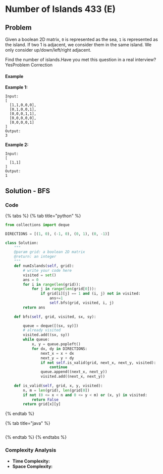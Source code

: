 # Number of Islands 433 \(E\)

## Problem

Given a boolean 2D matrix, `0` is represented as the sea, `1` is represented as the island. If two 1 is adjacent, we consider them in the same island. We only consider up/down/left/right adjacent.

Find the number of islands.Have you met this question in a real interview?  YesProblem Correction

#### Example

**Example 1:**

```text
Input:
[
  [1,1,0,0,0],
  [0,1,0,0,1],
  [0,0,0,1,1],
  [0,0,0,0,0],
  [0,0,0,0,1]
]
Output:
3
```

**Example 2:**

```text
Input:
[
  [1,1]
]
Output:
1
```

## Solution - BFS

### Code

{% tabs %}
{% tab title="python" %}
```python
from collections import deque

DIRECTIONS = [(1, 0), (-1, 0), (0, 1), (0, -1)]

class Solution:
    """
    @param grid: a boolean 2D matrix
    @return: an integer
    """
    def numIslands(self, grid):
        # write your code here
        visited = set()
        ans = 0
        for i in range(len(grid)):
            for j in range(len(grid[0])):
                if grid[i][j] == 1 and (i, j) not in visited:
                    ans+=1
                    self.bfs(grid, visited, i, j)
        return ans
    
    def bfs(self, grid, visited, sx, sy):

        queue = deque([(sx, sy)])
        # already visited
        visited.add((sx, sy))
        while queue:
            x, y = queue.popleft()
            for dx, dy in DIRECTIONS:
                next_x = x + dx
                next_y = y + dy
                if not self.is_valid(grid, next_x, next_y, visited):
                    continue
                queue.append((next_x, next_y))
                visited.add((next_x, next_y))
    
    def is_valid(self, grid, x, y, visited):
        n, m = len(grid), len(grid[0])
        if not (0 <= x < n and 0 <= y < m) or (x, y) in visited:
            return False
        return grid[x][y]
```
{% endtab %}

{% tab title="java" %}
```

```
{% endtab %}
{% endtabs %}

### Complexity Analysis

* **Time Complexity:**
* **Space Complexity:**

